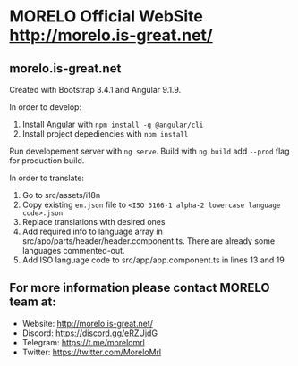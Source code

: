 # MORELO Official WebSite http://morelo.is-great.net/

## morelo.is-great.net

Created with Bootstrap 3.4.1 and Angular 9.1.9.

In order to develop:
1. Install Angular with `npm install -g @angular/cli`
2. Install project depediencies with `npm install`

Run developement server with `ng serve`.
Build with `ng build` add `--prod` flag for production build.

In order to translate:
1. Go to src/assets/i18n
2. Copy existing `en.json` file to `<ISO 3166-1 alpha-2 lowercase language code>.json`
3. Replace translations with desired ones
4. Add required info to language array in src/app/parts/header/header.component.ts. There are already some languages commented-out.
5. Add ISO language code to src/app/app.component.ts in lines 13 and 19.

## For more information please contact MORELO team at:

- Website: http://morelo.is-great.net/
- Discord: https://discord.gg/eRZUjdG
- Telegram: https://t.me/morelomrl
- Twitter:  https://twitter.com/MoreloMrl
